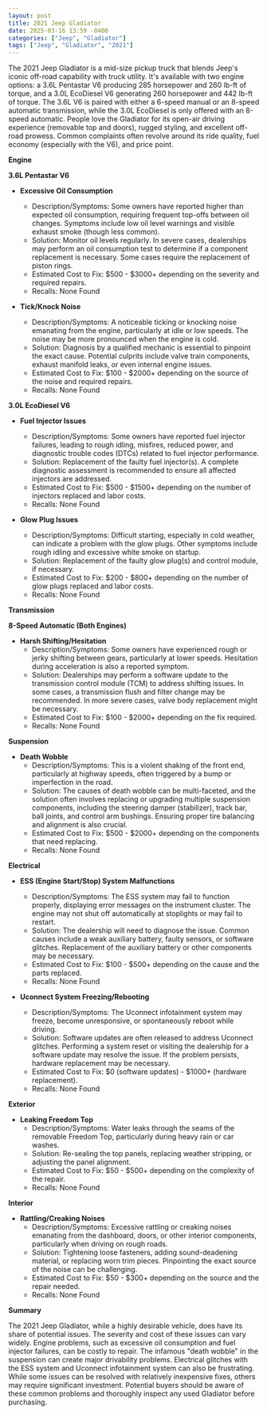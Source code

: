 ```yaml
---
layout: post
title: 2021 Jeep Gladiator
date: 2025-03-16 13:59 -0400
categories: ["Jeep", "Gladiator"]
tags: ["Jeep", "Gladiator", "2021"]
---
```

The 2021 Jeep Gladiator is a mid-size pickup truck that blends Jeep's iconic off-road capability with truck utility. It's available with two engine options: a 3.6L Pentastar V6 producing 285 horsepower and 260 lb-ft of torque, and a 3.0L EcoDiesel V6 generating 260 horsepower and 442 lb-ft of torque. The 3.6L V6 is paired with either a 6-speed manual or an 8-speed automatic transmission, while the 3.0L EcoDiesel is only offered with an 8-speed automatic. People love the Gladiator for its open-air driving experience (removable top and doors), rugged styling, and excellent off-road prowess. Common complaints often revolve around its ride quality, fuel economy (especially with the V6), and price point.

**Engine**

**3.6L Pentastar V6**

* **Excessive Oil Consumption**
    * Description/Symptoms: Some owners have reported higher than expected oil consumption, requiring frequent top-offs between oil changes. Symptoms include low oil level warnings and visible exhaust smoke (though less common).
    * Solution: Monitor oil levels regularly. In severe cases, dealerships may perform an oil consumption test to determine if a component replacement is necessary. Some cases require the replacement of piston rings.
    * Estimated Cost to Fix: $500 - $3000+ depending on the severity and required repairs.
    * Recalls: None Found

* **Tick/Knock Noise**
    * Description/Symptoms: A noticeable ticking or knocking noise emanating from the engine, particularly at idle or low speeds. The noise may be more pronounced when the engine is cold.
    * Solution: Diagnosis by a qualified mechanic is essential to pinpoint the exact cause. Potential culprits include valve train components, exhaust manifold leaks, or even internal engine issues.
    * Estimated Cost to Fix: $100 - $2000+ depending on the source of the noise and required repairs.
    * Recalls: None Found

**3.0L EcoDiesel V6**

* **Fuel Injector Issues**
    * Description/Symptoms: Some owners have reported fuel injector failures, leading to rough idling, misfires, reduced power, and diagnostic trouble codes (DTCs) related to fuel injector performance.
    * Solution: Replacement of the faulty fuel injector(s). A complete diagnostic assessment is recommended to ensure all affected injectors are addressed.
    * Estimated Cost to Fix: $500 - $1500+ depending on the number of injectors replaced and labor costs.
    * Recalls: None Found

* **Glow Plug Issues**
    * Description/Symptoms: Difficult starting, especially in cold weather, can indicate a problem with the glow plugs. Other symptoms include rough idling and excessive white smoke on startup.
    * Solution: Replacement of the faulty glow plug(s) and control module, if necessary.
    * Estimated Cost to Fix: $200 - $800+ depending on the number of glow plugs replaced and labor costs.
    * Recalls: None Found

**Transmission**

**8-Speed Automatic (Both Engines)**

* **Harsh Shifting/Hesitation**
    * Description/Symptoms: Some owners have experienced rough or jerky shifting between gears, particularly at lower speeds. Hesitation during acceleration is also a reported symptom.
    * Solution: Dealerships may perform a software update to the transmission control module (TCM) to address shifting issues. In some cases, a transmission flush and filter change may be recommended. In more severe cases, valve body replacement might be necessary.
    * Estimated Cost to Fix: $100 - $2000+ depending on the fix required.
    * Recalls: None Found

**Suspension**

* **Death Wobble**
    * Description/Symptoms: This is a violent shaking of the front end, particularly at highway speeds, often triggered by a bump or imperfection in the road.
    * Solution: The causes of death wobble can be multi-faceted, and the solution often involves replacing or upgrading multiple suspension components, including the steering damper (stabilizer), track bar, ball joints, and control arm bushings. Ensuring proper tire balancing and alignment is also crucial.
    * Estimated Cost to Fix: $500 - $2000+ depending on the components that need replacing.
    * Recalls: None Found

**Electrical**

* **ESS (Engine Start/Stop) System Malfunctions**
    * Description/Symptoms: The ESS system may fail to function properly, displaying error messages on the instrument cluster. The engine may not shut off automatically at stoplights or may fail to restart.
    * Solution: The dealership will need to diagnose the issue. Common causes include a weak auxiliary battery, faulty sensors, or software glitches. Replacement of the auxiliary battery or other components may be necessary.
    * Estimated Cost to Fix: $100 - $500+ depending on the cause and the parts replaced.
    * Recalls: None Found

* **Uconnect System Freezing/Rebooting**
    * Description/Symptoms: The Uconnect infotainment system may freeze, become unresponsive, or spontaneously reboot while driving.
    * Solution: Software updates are often released to address Uconnect glitches. Performing a system reset or visiting the dealership for a software update may resolve the issue. If the problem persists, hardware replacement may be necessary.
    * Estimated Cost to Fix: $0 (software updates) - $1000+ (hardware replacement).
    * Recalls: None Found

**Exterior**

* **Leaking Freedom Top**
    * Description/Symptoms: Water leaks through the seams of the removable Freedom Top, particularly during heavy rain or car washes.
    * Solution: Re-sealing the top panels, replacing weather stripping, or adjusting the panel alignment.
    * Estimated Cost to Fix: $50 - $500+ depending on the complexity of the repair.
    * Recalls: None Found

**Interior**

* **Rattling/Creaking Noises**
    * Description/Symptoms: Excessive rattling or creaking noises emanating from the dashboard, doors, or other interior components, particularly when driving on rough roads.
    * Solution: Tightening loose fasteners, adding sound-deadening material, or replacing worn trim pieces. Pinpointing the exact source of the noise can be challenging.
    * Estimated Cost to Fix: $50 - $300+ depending on the source and the repair needed.
    * Recalls: None Found

**Summary**

The 2021 Jeep Gladiator, while a highly desirable vehicle, does have its share of potential issues. The severity and cost of these issues can vary widely. Engine problems, such as excessive oil consumption and fuel injector failures, can be costly to repair. The infamous "death wobble" in the suspension can create major drivability problems. Electrical glitches with the ESS system and Uconnect infotainment system can also be frustrating. While some issues can be resolved with relatively inexpensive fixes, others may require significant investment. Potential buyers should be aware of these common problems and thoroughly inspect any used Gladiator before purchasing.

